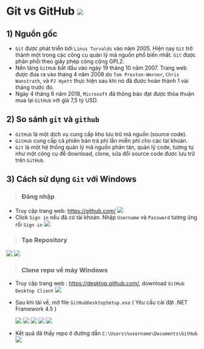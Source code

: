 # Git vs GitHub                                                                                   ![](/images/git/logomini.png)
## 1) Nguồn gốc
- `Git` được phát triển bởi `Linus Torvalds` vào năm 2005. Hiện nay `Git` trở thành một trong các công cụ quản lý mã nguồn phổ biến nhất. `Git` được phân phối theo giấy phép công cộng GPL2.
- Nền tảng `GitHub` bắt đầu vào ngày 19 tháng 10 năm 2007. Trang web được đưa ra vào tháng 4 năm 2008 do `Tom Preston-Werner`, `Chris Wanstrath`, và `PJ Hyett` thực hiện sau khi nó đã được hoàn thành 1 vài tháng trước đó.
- Ngày 4 tháng 6 năm 2018, `Microsoft` đã thông báo đạt được thỏa thuận mua lại `GitHub` với giá 7,5 tỷ USD.
## 2) So sánh `git` và `github`
- `GitHub` là một dịch vụ cung cấp kho lưu trữ mã nguồn (source code).
- `GitHub` cung cấp cả phiên bản trả phí lẫn miễn phí cho các tài khoản.
- `Git` là một hệ thống quản lý mã nguồn phân tán, quản lý code, tương tự như một công cụ để download, clone, sửa đổi source code được lưu trữ trên `GitHub`.
## 3) Cách sử dụng `Git` với Windows
> ### Đăng nhập
- Truy cập trang web: https://github.com/
![](/images/git/Screenshot_1.png)
- Click `Sign in` nếu đã có tài khoản. Nhập `Username` và  `Password` tương ứng rồi `Sign in`
![](/images/git/Screenshot_2.png ) 
> ### Tạo Repository

![](/images/git/Screenshot_3.png)
![](/images/git/Screenshot_4.png)
> ### Clone repo về máy Windows
- Truy cập trang web : https://desktop.github.com/, download `GitHub Desktop Client`
![](/images/git/Screenshot_5.png)
- Sau khi tải về, mở file `GitHubDesktopSetup.exe` ( Yêu cầu cài đặt .NET Framework 4.5 )

    ![](/images/git/Screenshot_6.png)
    ![](/images/git/Screenshot_7.png)
    ![](/images/git/Screenshot_8.png)
    ![](/images/git/Screenshot_9.png)
    ![](/images/git/Screenshot_10.png)
- Kết quả đã thấy repo ở đường dẫn ``` C:\Users\%username\Documents\GitHub ```
    ![](/images/git/Screenshot_11.png)

